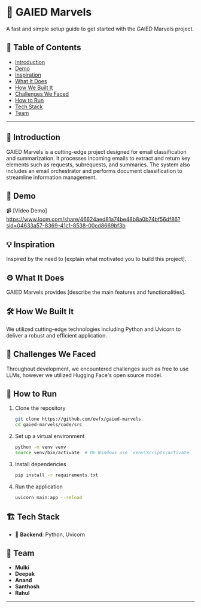 # 🚀 GAIED Marvels

A fast and simple setup guide to get started with the GAIED Marvels project.

## 📌 Table of Contents
- [Introduction](#-introduction)
- [Demo](#-demo)
- [Inspiration](#-inspiration)
- [What It Does](#-what-it-does)
- [How We Built It](#-how-we-built-it)
- [Challenges We Faced](#-challenges-we-faced)
- [How to Run](#-how-to-run)
- [Tech Stack](#-tech-stack)
- [Team](#-team)

---

## 🎯 Introduction
GAIED Marvels is a cutting-edge project designed for email classification and summarization. It processes incoming emails to extract and return key elements such as requests, subrequests, and summaries. The system also includes an email orchestrator and performs document classification to streamline information management.

## 🎥 Demo
📹 [Video Demo]
https://www.loom.com/share/46624aed81a74be48b8a0b74bf56df86?sid=04633a57-8369-41c1-8538-00cd8669bf3b

## 💡 Inspiration
Inspired by the need to [explain what motivated you to build this project].

## ⚙️ What It Does
GAIED Marvels provides [describe the main features and functionalities].

## 🛠️ How We Built It
We utilized cutting-edge technologies including Python and Uvicorn to deliver a robust and efficient application.

## 🚧 Challenges We Faced
Throughout development, we encountered challenges such as free to use LLMs, however we utilized Hugging Face's open source model.

## 🏃 How to Run
1. Clone the repository  
   ```bash
   git clone https://github.com/ewfx/gaied-marvels
   cd gaied-marvels/code/src
   ```

2. Set up a virtual environment  
   ```bash
   python -m venv venv
   source venv/bin/activate  # On Windows use `venv\Scripts\activate`
   ```

3. Install dependencies  
   ```bash
   pip install -r requirements.txt
   ```

4. Run the application  
   ```bash
   uvicorn main:app --reload
   ```

## 🏗️ Tech Stack
- 🔹 **Backend**: Python, Uvicorn

## 👥 Team
- **Mulki** 
- **Deepak** 
- **Anand** 
- **Santhosh** 
- **Rahul** 

---
